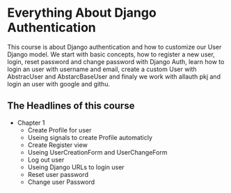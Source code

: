 # Everything About Django Authentication
This course is about Django authentication and how to customize our User Django model. 
We start with basic concepts, how to register a new user, login, reset password and
change password with Django Auth, learn how to login an user with username and email,
create a custom User with AbstracUser and AbstarcBaseUser and finaly we work with
allauth pkj and login an user with google and githu.

## The Headlines of this course

- Chapter 1
  - Create Profile for user
  - Useing signals to create Profile automaticly
  - Create Register view
  - Useing UserCreationForm and UserChangeForm
  - Log out user
  - Useing Django URLs to login user
  - Reset user password
  - Change user Password
  
